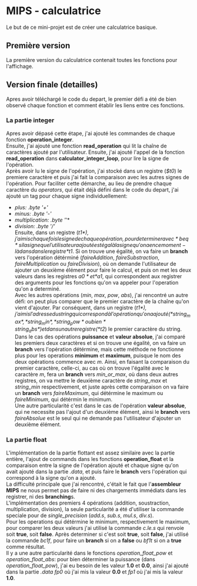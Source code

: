 # MIPS - calculatrice
Le but de ce mini-projet est de créer une calculatrice basique.

## Première version
La première version du calculatrice contenait toutes les fonctions pour l'affichage.

## Version finale (detailles)
Apres avoir téléchargé le code du depart, le premier défi a été de bien observé chaque fonction et comment établir les liens entre ces fonctions.

### La partie integer
Apres avoir dépasé cette étape, j'ai ajouté les commandes de chaque fonction **operation_integer**.<br /> Ensuite, j'ai ajouté une fonction **read_operation** qui lit la chaîne de caractères ajouté par l'utilisateur. Ensuite, j'ai ajouté l'appel de la fonction **read_operation** dans **calculator_integer_loop**, pour lire la signe de l'opération. <br /> Après avoir lu le signe de l'opération, j'ai stocké dans un registre (*$t0*) le premiere caractère et puis j'ai fait la comparaison avec les autres signes de l'opération. Pour faciliter cette démarche, au lieu de prendre chaque caractère du *operators*, qui était déjà défini dans le code du depart, j'ai ajouté un tag pour chaque signe individuellement:
* *plus: .byte '+'*
* *minus: .byte '-'*
* *multiplication: .byte '*'*
* *division: .byte '/'* <br />
Ensuite, dans un registre (*$t1*), j'ai mis chaque fois le signe de chaque opération, pour determiner avec *beq* si la signe que l'utilisateur a ajouté est égal à la signe qu'on a en ce moment-là dans dans le registre *$t1*. Si on trouve une égalité, on va faire un **branch** vers l'opération détérminé (*faireAddition*, *faireSubstraction*, *faireMultiplication* ou *faireDivision*), où on demande l'utilisateur de ajouter un deuxième élément pour faire le calcul, et puis on met les deux valeurs dans les registres *$a0* et *$a1*, qui correspondent aux registrer des arguments pour les fonctions qu'on va appeler pour l'operation qu'on a determiné. <br />
Avec les autres opérations (*min*, *max*, *pow*, *abs*), j'ai rencontré un autre défi: on peut plus comparer que le premier caractère de la chaîne qu'on vient d'ajouter. Par conséquent, dans un registre (*$t1*), j'ai mis l'adresse du string qui correspond à l'opération qu'on a ajouté (*string_max*, *string_min*, *string_pow* ou bien *string_abs*) et dans un autre registre (*$t2*) le premier caractère du string. <br />
Dans le cas des opérations **puissance** et **valeur absolue**, j'ai comparé les premiers deux caractères et si on trouve une égalité, on va faire un **branch** vers l'opération détérmine, mais cette méthode ne fonctionne plus pour les operations **minimum** et **maximum**, puisque le nom des deux opérations commence avec *m*. Ainsi, en faisant la comparaison du premier caractère, celle-ci, au cas où on trouve l'égalité avec le caractère *m*, fera un **branch** vers *min_or_max*, où dans deux autres registres, on va mettre le deuxième caractère de *string_max* et *string_min* respectivement, et juste après cette comparaison on va faire un **branch** vers *faireMaximum*, qui détérmine le maximum ou *faireMinimum*, qui détérmin le minimum. <br />
Une autre particularité c'est dans le cas de l'opération **valeur absolue**, qui ne necessite pas l'ajout d'un deuxième élément, ainsi le **branch** vers *faireAbsolue* est le seul qui ne demande pas l'utilisateur d'ajouter un deuxième élément.

### La partie float
L'implémentation de la partie flottant est assez similaire avec la partie entière, l'ajout de commands dans les fonctions **operation_float** et la comparaison entre la signe de l'opération ajouté et chaque signe qu'on avait ajouté dans la partie *.data*, et puis faire le **branch** vers l'opération qui correspond à la signe qu'on a ajouté. <br />
La difficulté principale que j'ai rencontré, c'était le fait que l'**assembleur MIPS** ne nous permet pas de faire ni des chargements immédiats dans les registrer, ni des **branching**s. <br />
L'implémentation des premiers 4 opérations (addition, soustraction, multiplication, division), la seule particularité a été d'utiliser la commande speciale pour de *single_precision* (*add.s*, *sub.s*, *mul.s*, *div.s*). <br />
Pour les operations qui détérmine le minimum, respectivement le maximum, pour comparer les deux valeurs j'ai utilisé la commande *c.le.s* qui renvoie soit **true**, soit **false**. Après determiner si c'est soit **true**, soit **false**, j'ai utilisé la commande *bc1f*, pour faire un **branch** si on a **false** ou *bf1t* si on a **true** comme résultat. <br />
Il y a une autre particularité dans le fonctions *operation_float_pow* et *operation_float_abs*: pour bien déterminer la puissance (dans *operation_float_pow*), j'ai eu besoin de les valeur **1.0** et **0.0**, ainsi j'ai ajouté dans la partie *.data* *fp0* où j'ai mis la valeur **0.0** et *fp1* où j'ai mis la valeur **1.0**.



